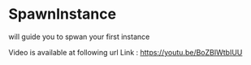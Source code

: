 # SpawnInstance
will guide you to spwan your first instance


Video is available at following url
Link : https://youtu.be/BoZBIWtbIUU

